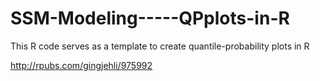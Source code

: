 # SSM-Modeling-----QPplots-in-R
This R code serves as a template to create quantile-probability plots in R

http://rpubs.com/gingjehli/975992
